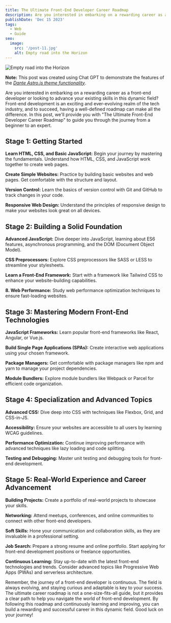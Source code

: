 ```yaml
---
title: The Ultimate Front-End Developer Career Roadmap
description: Are you interested in embarking on a rewarding career as a front-end developer or looking to advance your existing skills in this dynamic field?
publishDate: 'Dec 15 2023'
tags:
  - Web
  - Guide
seo:
  image:
    src: '/post-11.jpg'
    alt: Empty road into the Horizon
---
```


![Empty road into the Horizon](/post-11.jpg)

**Note:** This post was created using Chat GPT to demonstrate the features of the _[Dante Astro.js theme functionality](https://justgoodui.com/astro-themes/dante/)_.

Are you interested in embarking on a rewarding career as a front-end developer or looking to advance your existing skills in this dynamic field? Front-end development is an exciting and ever-evolving realm of the tech industry, and to succeed, having a well-defined roadmap can make all the difference. In this post, we'll provide you with "The Ultimate Front-End Developer Career Roadmap" to guide you through the journey from a beginner to an expert.

## Stage 1: Getting Started

**Learn HTML, CSS, and Basic JavaScript:** Begin your journey by mastering the fundamentals. Understand how HTML, CSS, and JavaScript work together to create web pages.

**Create Simple Websites:** Practice by building basic websites and web pages. Get comfortable with the structure and layout.

**Version Control:** Learn the basics of version control with Git and GitHub to track changes in your code.

**Responsive Web Design:** Understand the principles of responsive design to make your websites look great on all devices.

## Stage 2: Building a Solid Foundation

**Advanced JavaScript:** Dive deeper into JavaScript, learning about ES6 features, asynchronous programming, and the DOM (Document Object Model).

**CSS Preprocessors:** Explore CSS preprocessors like SASS or LESS to streamline your stylesheets.

**Learn a Front-End Framework:** Start with a framework like Tailwind CSS to enhance your website-building capabilities.

**8. Web Performance:** Study web performance optimization techniques to ensure fast-loading websites.

## Stage 3: Mastering Modern Front-End Technologies

**JavaScript Frameworks:** Learn popular front-end frameworks like React, Angular, or Vue.js.

**Build Single Page Applications (SPAs):** Create interactive web applications using your chosen framework.

**Package Managers:** Get comfortable with package managers like npm and yarn to manage your project dependencies.

**Module Bundlers:** Explore module bundlers like Webpack or Parcel for efficient code organization.

## Stage 4: Specialization and Advanced Topics

**Advanced CSS:** Dive deep into CSS with techniques like Flexbox, Grid, and CSS-in-JS.

**Accessibility:** Ensure your websites are accessible to all users by learning WCAG guidelines.

**Performance Optimization:** Continue improving performance with advanced techniques like lazy loading and code splitting.

**Testing and Debugging:** Master unit testing and debugging tools for front-end development.

## Stage 5: Real-World Experience and Career Advancement

**Building Projects:** Create a portfolio of real-world projects to showcase your skills.

**Networking:** Attend meetups, conferences, and online communities to connect with other front-end developers.

**Soft Skills:** Hone your communication and collaboration skills, as they are invaluable in a professional setting.

**Job Search:** Prepare a strong resume and online portfolio. Start applying for front-end development positions or freelance opportunities.

**Continuous Learning:** Stay up-to-date with the latest front-end technologies and trends. Consider advanced topics like Progressive Web Apps (PWAs) and serverless architecture.

Remember, the journey of a front-end developer is continuous. The field is always evolving, and staying curious and adaptable is key to your success. The ultimate career roadmap is not a one-size-fits-all guide, but it provides a clear path to help you navigate the world of front-end development. By following this roadmap and continuously learning and improving, you can build a rewarding and successful career in this dynamic field. Good luck on your journey!

